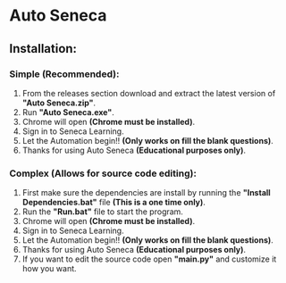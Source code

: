 # Auto Seneca
## Installation:
### Simple (Recommended):
  1. From the releases section download and extract the latest version of **"Auto Seneca.zip"**.
  2. Run **"Auto Seneca.exe"**.
  3. Chrome will open **(Chrome must be installed)**.
  4. Sign in to Seneca Learning.
  5. Let the Automation begin!! **(Only works on fill the blank questions)**.
  6. Thanks for using Auto Seneca **(Educational purposes only)**.
### Complex (Allows for source code editing):
  1. First make sure the dependencies are install by running the **"Install Dependencies.bat"** file **(This is a one time only)**.
  2. Run the **"Run.bat"** file to start the program.
  3. Chrome will open **(Chrome must be installed)**.
  4. Sign in to Seneca Learning.
  5. Let the Automation begin!! **(Only works on fill the blank questions)**.
  6. Thanks for using Auto Seneca **(Educational purposes only)**.
  7. If you want to edit the source code open **"main.py"** and customize it how you want.
